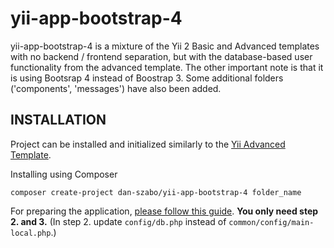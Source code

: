 yii-app-bootstrap-4
===========
yii-app-bootstrap-4 is a mixture of the Yii 2 Basic and Advanced templates with no backend / frontend separation, but with the database-based user functionality from the advanced template. The other important note is that it is using Bootsrap 4 instead of Boostrap 3. Some additional folders ('components', 'messages') have also been added.

INSTALLATION
------------
Project can be installed and initialized similarly to the [Yii Advanced Template](https://github.com/yiisoft/yii2-app-advanced/blob/master/docs/guide/start-installation.md).

Installing using Composer
~~~
composer create-project dan-szabo/yii-app-bootstrap-4 folder_name
~~~

For preparing the application, [please follow this guide](https://github.com/yiisoft/yii2-app-advanced/blob/master/docs/guide/start-installation.md#preparing-application). **You only need step 2. and 3.** (In step 2. update
`config/db.php` instead of `common/config/main-local.php`.)
